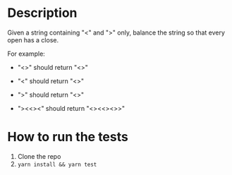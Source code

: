 # Description

Given a string containing "<" and ">" only, balance the string so that every open has a close.

For example:

- "<>" should return "<>"

- "<" should return "<>"

- ">" should return "<>"

- "><<><" should return "<><<><>>"

# How to run the tests

1. Clone the repo
2. `yarn install && yarn test`
